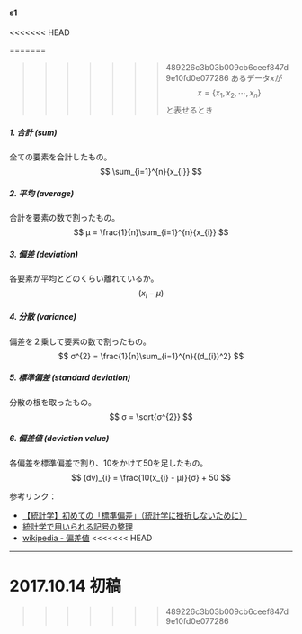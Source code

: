 #### s1
<<<<<<< HEAD

=======
>>>>>>> 489226c3b03b009cb6ceef847d9e10fd0e077286
あるデータ$x$が
$$
x = \{ x_{1}, x_{2},\cdots,x_{n}\}
$$
と表せるとき


##### 1. 合計 (sum)
全ての要素を合計したもの。
$$
  \sum_{i=1}^{n}{x_{i}}
$$

##### 2. 平均 (average)
合計を要素の数で割ったもの。
$$
  μ = \frac{1}{n}\sum_{i=1}^{n}{x_{i}}
$$

##### 3. 偏差 (deviation)
各要素が平均とどのくらい離れているか。
$$
  (x_{i} - μ)
$$

##### 4. 分散 (variance)
偏差を２乗して要素の数で割ったもの。
$$
  σ^{2} = \frac{1}{n}\sum_{i=1}^{n}{(d_{i})^2}
$$

##### 5. 標準偏差 (standard deviation)
分散の根を取ったもの。
$$
  σ = \sqrt{σ^{2}}
$$

##### 6. 偏差値 (deviation value)
各偏差を標準偏差で割り、10をかけて50を足したもの。
$$
  (dv)_{i} = \frac{10(x_{i} - μ)}{σ} + 50
$$

参考リンク：<br>

- [【統計学】初めての「標準偏差」（統計学に挫折しないために）](https://qiita.com/kenmatsu4/items/e6c6acb289c02609e619)
- [統計学で用いられる記号の整理](http://data-science.gr.jp/theory/tbs_symbol.html)
- [wikipedia - 偏差値](https://ja.wikipedia.org/wiki/%E5%81%8F%E5%B7%AE%E5%80%A4)
<<<<<<< HEAD
---
2017.10.14 初稿
=======
>>>>>>> 489226c3b03b009cb6ceef847d9e10fd0e077286
